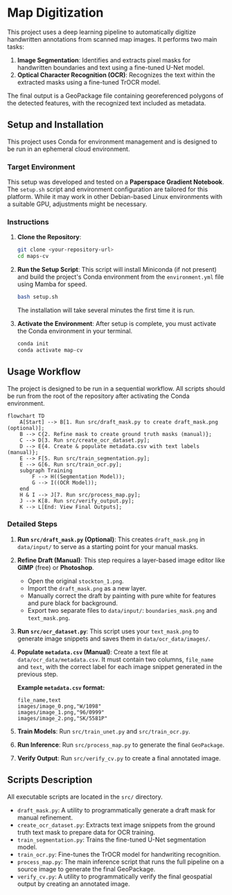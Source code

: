 # Map Digitization

This project uses a deep learning pipeline to automatically digitize handwritten annotations from scanned map images. It performs two main tasks:
1.  **Image Segmentation**: Identifies and extracts pixel masks for handwritten boundaries and text using a fine-tuned U-Net model.
2.  **Optical Character Recognition (OCR)**: Recognizes the text within the extracted masks using a fine-tuned TrOCR model.

The final output is a GeoPackage file containing georeferenced polygons of the detected features, with the recognized text included as metadata.

    
## Setup and Installation

This project uses Conda for environment management and is designed to be run in an ephemeral cloud environment.

### Target Environment
This setup was developed and tested on a **Paperspace Gradient Notebook**. The `setup.sh` script and environment configuration are tailored for this platform. While it may work in other Debian-based Linux environments with a suitable GPU, adjustments might be necessary.

### Instructions
1.  **Clone the Repository**:
    ```bash
    git clone <your-repository-url>
    cd maps-cv
    ```

2.  **Run the Setup Script**: This script will install Miniconda (if not present) and build the project's Conda environment from the `environment.yml` file using Mamba for speed.
    ```bash
    bash setup.sh
    ```
    The installation will take several minutes the first time it is run.

3.  **Activate the Environment**: After setup is complete, you must activate the Conda environment in your terminal.
    ```bash
    conda init
    conda activate map-cv
    ```
    
## Usage Workflow
The project is designed to be run in a sequential workflow. All scripts should be run from the root of the repository after activating the Conda environment.


```mermaid
flowchart TD
    A[Start] --> B[1. Run src/draft_mask.py to create draft_mask.png (optional)];
    B --> C{2. Refine mask to create ground truth masks (manual)};
    C --> D[3. Run src/create_ocr_dataset.py];
    D --> E{4. Create & populate metadata.csv with text labels (manual)};
    E --> F[5. Run src/train_segmentation.py];
    E --> G[6. Run src/train_ocr.py];
    subgraph Training
        F --> H((Segmentation Model));
        G --> I((OCR Model));
    end
    H & I --> J[7. Run src/process_map.py];
    J --> K[8. Run src/verify_output.py];
    K --> L[End: View Final Outputs];
```

### Detailed Steps

1.  **Run `src/draft_mask.py` (Optional)**: This creates `draft_mask.png` in `data/input/` to serve as a starting point for your manual masks.

2.  **Refine Draft (Manual)**: This step requires a layer-based image editor like **GIMP** (free) or **Photoshop**.
    * Open the original `stockton_1.png`.
    * Import the `draft_mask.png` as a new layer.
    * Manually correct the draft by painting with pure white for features and pure black for background.
    * Export two separate files to `data/input/`: `boundaries_mask.png` and `text_mask.png`.

3.  **Run `src/ocr_dataset.py`**: This script uses your `text_mask.png` to generate image snippets and saves them in `data/ocr_data/images/`.

4.  **Populate `metadata.csv` (Manual)**: Create a text file at `data/ocr_data/metadata.csv`. It must contain two columns, `file_name` and `text`, with the correct label for each image snippet generated in the previous step.

    **Example `metadata.csv` format:**
    ```csv
    file_name,text
    images/image_0.png,"W/1098"
    images/image_1.png,"96/0999"
    images/image_2.png,"SK/5581P"
    ```
5.  **Train Models**: Run `src/train_unet.py` and `src/train_ocr.py`.
6.  **Run Inference**: Run `src/process_map.py` to generate the final `GeoPackage`.
7.  **Verify Output**: Run `src/verify_cv.py` to create a final annotated image.

    
## Scripts Description

All executable scripts are located in the `src/` directory.

* `draft_mask.py`: A utility to programmatically generate a draft mask for manual refinement.
* `create_ocr_dataset.py`: Extracts text image snippets from the ground truth text mask to prepare data for OCR training.
* `train_segmentation.py`: Trains the fine-tuned U-Net segmentation model.
* `train_ocr.py`: Fine-tunes the TrOCR model for handwriting recognition.
* `process_map.py`: The main inference script that runs the full pipeline on a source image to generate the final GeoPackage.
* `verify_cv.py`: A utility to programmatically verify the final geospatial output by creating an annotated image.
  
    
    